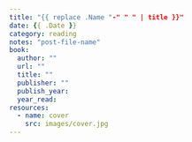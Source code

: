 ```yaml
---
title: "{{ replace .Name "-" " " | title }}"
date: {{ .Date }}
category: reading
notes: "post-file-name"
book:
  author: ""
  url: ""
  title: ""
  publisher: ""
  publish_year:
  year_read:
resources:
  - name: cover
    src: images/cover.jpg
---
```


